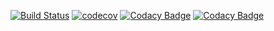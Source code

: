 [![Build Status](https://travis-ci.org/SergeiKPI/lab_5.svg?branch=master)](https://travis-ci.org/SergeiKPI/lab_5)
[![codecov](https://codecov.io/gh/SergeiKPI/lab_5/branch/master/graph/badge.svg)](https://codecov.io/gh/SergeiKPI/lab_5)
[![Codacy Badge](https://api.codacy.com/project/badge/Grade/547bdec921514b52ba2abc1e9bad47f0)](https://www.codacy.com/app/SergeiKPI/lab_5?utm_source=github.com&amp;utm_medium=referral&amp;utm_content=SergeiKPI/lab_5&amp;utm_campaign=Badge_Grade)
[![Codacy Badge](https://api.codacy.com/project/badge/Coverage/547bdec921514b52ba2abc1e9bad47f0)](https://www.codacy.com/app/SergeiKPI/lab_5?utm_source=github.com&utm_medium=referral&utm_content=SergeiKPI/lab_5&utm_campaign=Badge_Coverage)
